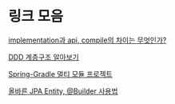 # 링크 모음

[implementation과 api, compile의 차이는 무엇인가?]( https://kotlinworld.com/317)

[DDD 계층구조 알아보기](https://dev-coco.tistory.com/166)

[Spring-Gradle 멀티 모듈 프로젝트](https://backtony.github.io/spring/2022-06-02-spring-module-1/)

[올바른 JPA Entity, @Builder 사용법](https://velog.io/@mooh2jj/%EC%98%AC%EB%B0%94%EB%A5%B8-%EC%97%94%ED%8B%B0%ED%8B%B0-Builder-%EC%82%AC%EC%9A%A9%EB%B2%95)
